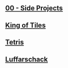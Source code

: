 ## [00 - Side Projects](https://github.com/yrgo/gp20/tree/master/Programming%20Fundamentals/00%20-%20Side%20Projects)

## [King of Tiles](https://github.com/danielalexandernielsen/King-of-Tiles)

## [Tetris](https://github.com/danielalexandernielsen/Tetris)

## [Luffarschack](https://github.com/danielalexandernielsen/Luffarschack)

